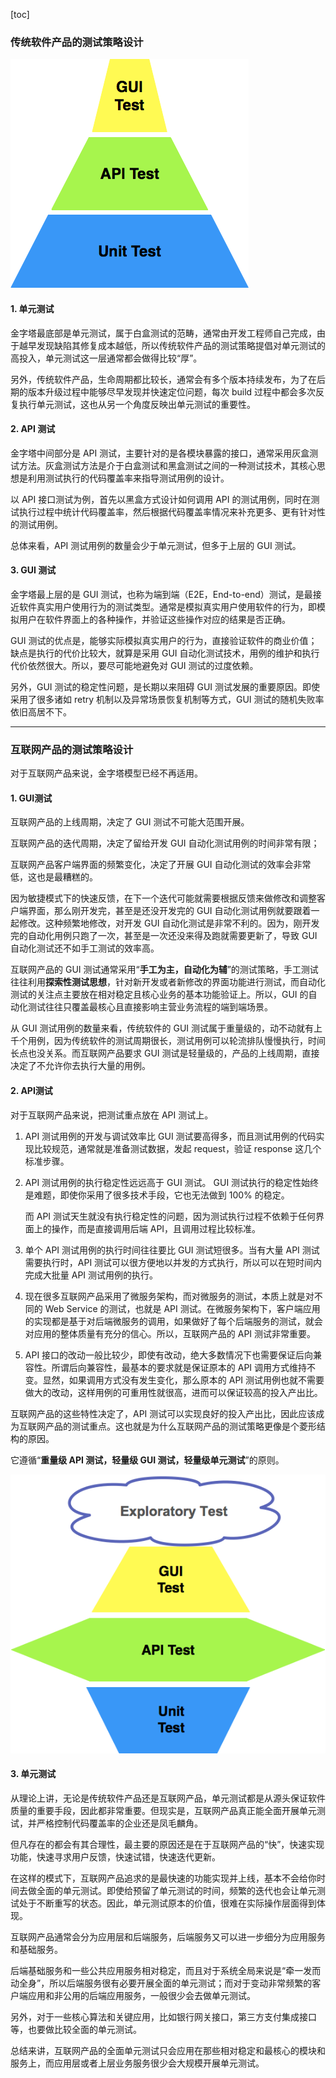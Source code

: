 [toc]

### 传统软件产品的测试策略设计

![img](../../zypictures/TestDeveloping/软件测试_金字塔测试策略.png)

#### 1. 单元测试

金字塔最底部是单元测试，属于白盒测试的范畴，通常由开发工程师自己完成，由于越早发现缺陷其修复成本越低，所以传统软件产品的测试策略提倡对单元测试的高投入，单元测试这一层通常都会做得比较“厚”。

另外，传统软件产品，生命周期都比较长，通常会有多个版本持续发布，为了在后期的版本升级过程中能够尽早发现并快速定位问题，每次 build 过程中都会多次反复执行单元测试，这也从另一个角度反映出单元测试的重要性。

#### 2. API 测试

金字塔中间部分是 API 测试，主要针对的是各模块暴露的接口，通常采用灰盒测试方法。灰盒测试方法是介于白盒测试和黑盒测试之间的一种测试技术，其核心思想是利用测试执行的代码覆盖率来指导测试用例的设计。

以 API 接口测试为例，首先以黑盒方式设计如何调用 API 的测试用例，同时在测试执行过程中统计代码覆盖率，然后根据代码覆盖率情况来补充更多、更有针对性的测试用例。

总体来看，API 测试用例的数量会少于单元测试，但多于上层的 GUI 测试。

#### 3. GUI 测试

金字塔最上层的是 GUI 测试，也称为端到端（E2E，End-to-end）测试，是最接近软件真实用户使用行为的测试类型。通常是模拟真实用户使用软件的行为，即模拟用户在软件界面上的各种操作，并验证这些操作对应的结果是否正确。

GUI 测试的优点是，能够实际模拟真实用户的行为，直接验证软件的商业价值；缺点是执行的代价比较大，就算是采用 GUI 自动化测试技术，用例的维护和执行代价依然很大。所以，要尽可能地避免对 GUI 测试的过度依赖。

另外，GUI 测试的稳定性问题，是长期以来阻碍 GUI 测试发展的重要原因。即使采用了很多诸如 retry 机制以及异常场景恢复机制等方式，GUI 测试的随机失败率依旧高居不下。

---

### 互联网产品的测试策略设计

对于互联网产品来说，金字塔模型已经不再适用。

#### 1. GUI测试

互联网产品的上线周期，决定了 GUI 测试不可能大范围开展。

互联网产品的迭代周期，决定了留给开发 GUI 自动化测试用例的时间非常有限；

互联网产品客户端界面的频繁变化，决定了开展 GUI 自动化测试的效率会非常低，这也是最糟糕的。

因为敏捷模式下的快速反馈，在下一个迭代可能就需要根据反馈来做修改和调整客户端界面，那么刚开发完，甚至是还没开发完的 GUI 自动化测试用例就要跟着一起修改。这种频繁地修改，对开发 GUI 自动化测试是非常不利的。因为，刚开发完的自动化用例只跑了一次，甚至是一次还没来得及跑就需要更新了，导致 GUI 自动化测试还不如手工测试的效率高。

互联网产品的 GUI 测试通常采用“**手工为主，自动化为辅**”的测试策略，手工测试往往利用**探索性测试思想**，针对新开发或者新修改的界面功能进行测试，而自动化测试的关注点主要放在相对稳定且核心业务的基本功能验证上。所以，GUI 的自动化测试往往只覆盖最核心且直接影响主营业务流程的端到端场景。

从 GUI 测试用例的数量来看，传统软件的 GUI 测试属于重量级的，动不动就有上千个用例，因为传统软件的测试周期很长，测试用例可以轮流排队慢慢执行，时间长点也没关系。而互联网产品要求 GUI 测试是轻量级的，产品的上线周期，直接决定了不允许你去执行大量的用例。

#### 2. API测试

对于互联网产品来说，把测试重点放在 API 测试上。

1. API 测试用例的开发与调试效率比 GUI 测试要高得多，而且测试用例的代码实现比较规范，通常就是准备测试数据，发起 request，验证 response 这几个标准步骤。

2. API 测试用例的执行稳定性远远高于 GUI 测试。 GUI 测试执行的稳定性始终是难题，即使你采用了很多技术手段，它也无法做到 100% 的稳定。

   而 API 测试天生就没有执行稳定性的问题，因为测试执行过程不依赖于任何界面上的操作，而是直接调用后端 API，且调用过程比较标准。

3. 单个 API 测试用例的执行时间往往要比 GUI 测试短很多。当有大量 API 测试需要执行时，API 测试可以很方便地以并发的方式执行，所以可以在短时间内完成大批量 API 测试用例的执行。
4. 现在很多互联网产品采用了微服务架构，而对微服务的测试，本质上就是对不同的 Web Service 的测试，也就是 API 测试。在微服务架构下，客户端应用的实现都是基于对后端微服务的调用，如果做好了每个后端服务的测试，就会对应用的整体质量有充分的信心。所以，互联网产品的 API 测试非常重要。
5. API 接口的改动一般比较少，即使有改动，绝大多数情况下也需要保证后向兼容性。所谓后向兼容性，最基本的要求就是保证原本的 API 调用方式维持不变。显然，如果调用方式没有发生变化，那么原本的 API 测试用例也就不需要做大的改动，这样用例的可重用性就很高，进而可以保证较高的投入产出比。

互联网产品的这些特性决定了，API 测试可以实现良好的投入产出比，因此应该成为互联网产品的测试重点。这也就是为什么互联网产品的测试策略更像是个菱形结构的原因。

它遵循“**重量级 API 测试，轻量级 GUI 测试，轻量级单元测试**”的原则。

![](../../zypictures/TestDeveloping/软件测试_互联网产品测试策略.png)

#### 3. 单元测试

从理论上讲，无论是传统软件产品还是互联网产品，单元测试都是从源头保证软件质量的重要手段，因此都非常重要。但现实是，互联网产品真正能全面开展单元测试，并严格控制代码覆盖率的企业还是凤毛麟角。

但凡存在的都会有其合理性，最主要的原因还是在于互联网产品的“快”，快速实现功能，快速寻求用户反馈，快速试错，快速迭代更新。

在这样的模式下，互联网产品追求的是最快速的功能实现并上线，基本不会给你时间去做全面的单元测试。即使给预留了单元测试的时间，频繁的迭代也会让单元测试处于不断重写的状态。因此，单元测试原本的价值，很难在实际操作层面得到体现。

互联网产品通常会分为应用层和后端服务，后端服务又可以进一步细分为应用服务和基础服务。

后端基础服务和一些公共应用服务相对稳定，而且对于系统全局来说是“牵一发而动全身”，所以后端服务很有必要开展全面的单元测试；而对于变动非常频繁的客户端应用和非公用的后端应用服务，一般很少会去做单元测试。

另外，对于一些核心算法和关键应用，比如银行网关接口，第三方支付集成接口等，也要做比较全面的单元测试。

总结来讲，互联网产品的全面单元测试只会应用在那些相对稳定和最核心的模块和服务上，而应用层或者上层业务服务很少会大规模开展单元测试。